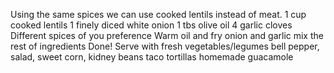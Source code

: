 Using the same spices we can use cooked lentils instead of meat.
1 cup cooked lentils
1 finely diced white onion
1 tbs olive oil
4 garlic cloves
Different spices of you preference
Warm oil and fry onion and garlic mix the rest of ingredients
Done!
Serve with fresh vegetables/legumes
bell pepper, salad, sweet corn, kidney beans
taco tortillas 
homemade guacamole

